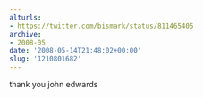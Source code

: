 ```yaml
---
alturls:
- https://twitter.com/bismark/status/811465405
archive:
- 2008-05
date: '2008-05-14T21:48:02+00:00'
slug: '1210801682'
---
```


thank you john edwards

